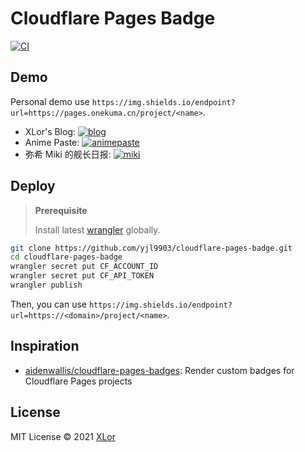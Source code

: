 # Cloudflare Pages Badge

[![CI](https://github.com/yjl9903/CloudflarePagesBadge/actions/workflows/ci.yml/badge.svg)](https://github.com/yjl9903/CloudflarePagesBadge/actions/workflows/ci.yml)

## Demo

Personal demo use `https://img.shields.io/endpoint?url=https://pages.onekuma.cn/project/<name>`.

+ XLor's Blog: [![blog](https://img.shields.io/endpoint?url=https://pages.onekuma.cn/project/xlor)](https://xlor.cn)
+ Anime Paste: [![animepaste](https://img.shields.io/endpoint?url=https://pages.onekuma.cn/project/animepaste)](https://anime.xlorpaste.cn)
+ 弥希 Miki 的舰长日报: [![miki](https://img.shields.io/endpoint?url=https://pages.onekuma.cn/project/miki)](https://miki.xlor.cn/)

## Deploy

> **Prerequisite**
>
> Install latest [wrangler](https://github.com/cloudflare/wrangler2) globally.

```bash
git clone https://github.com/yjl9903/cloudflare-pages-badge.git
cd cloudflare-pages-badge
wrangler secret put CF_ACCOUNT_ID
wrangler secret put CF_API_TOKEN
wrangler publish
```

Then, you can use `https://img.shields.io/endpoint?url=https://<domain>/project/<name>`.

## Inspiration

+ [aidenwallis/cloudflare-pages-badges](https://github.com/aidenwallis/cloudflare-pages-badges): Render custom badges for Cloudflare Pages projects

## License

MIT License © 2021 [XLor](https://github.com/yjl9903)
